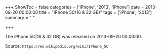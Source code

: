 +++
ShowToc = false
categories = ['iPhone', '2013', 'iPhone']
date = 2013-09-20 00:00:00
title = "iPhone 5C(16 & 32 GB)"
tags = ['iPhone', '2013']
summary = " "

+++

The iPhone 5C(16 & 32 GB) was released on 2013-09-20 00:00:00.

Source: `https://en.wikipedia.org/wiki/IPhone_5C`
